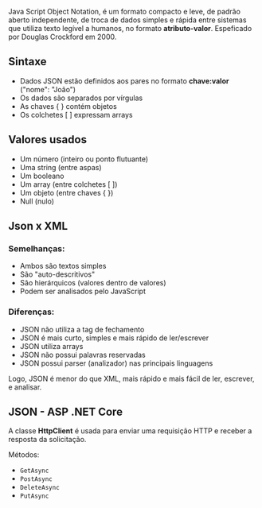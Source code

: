 Java Script Object Notation, é um formato compacto e leve, de padrão aberto independente, de troca de dados simples e rápida entre sistemas que utiliza texto legível a humanos, no formato **atributo-valor**. Espeficado por Douglas Crockford em 2000.

## Sintaxe

- Dados JSON estão definidos aos pares no formato **chave:valor** ("nome": "João")
- Os dados são separados por vírgulas
- As chaves { } contém objetos
- Os colchetes [ ] expressam arrays

## Valores usados

- Um número (inteiro ou ponto flutuante)
- Uma string (entre aspas)
- Um booleano
- Um array (entre colchetes [ ])
- Um objeto (entre chaves { })
- Null (nulo)


## Json x XML

### Semelhanças:

- Ambos são textos simples
- São "auto-descritivos"
- São hierárquicos (valores dentro de valores)
- Podem ser analisados pelo JavaScript

### Diferenças:

- JSON não utiliza a tag de fechamento
- JSON é mais curto, simples e mais rápido de ler/escrever
- JSON utiliza arrays
- JSON não possui palavras reservadas
- JSON possui parser (analizador) nas principais linguagens

Logo, JSON é menor do que XML, mais rápido e mais fácil de ler, escrever,  e analisar.


## JSON - ASP .NET Core

A classe **HttpClient** é usada para enviar uma requisição HTTP e receber a resposta da solicitação.

Métodos:
- `GetAsync`
- `PostAsync`
- `DeleteAsync`
- `PutAsync`
